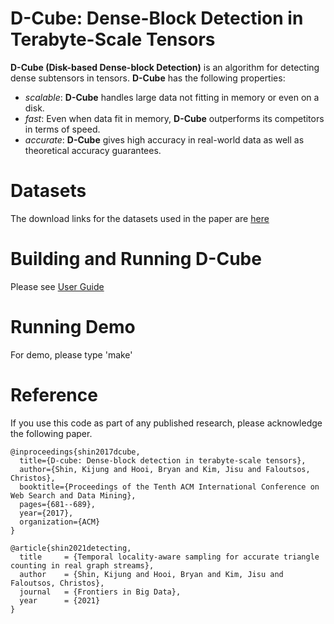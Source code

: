 D-Cube: Dense-Block Detection in Terabyte-Scale Tensors
========================
**D-Cube (Disk-based Dense-block Detection)** is an algorithm for detecting dense subtensors in tensors.
**D-Cube** has the following properties:
 * *scalable*: **D-Cube** handles large data not fitting in memory or even on a disk.
 * *fast*: Even when data fit in memory, **D-Cube** outperforms its competitors in terms of speed.
 * *accurate*: **D-Cube** gives high accuracy in real-world data as well as theoretical accuracy guarantees.

Datasets
========================
The download links for the datasets used in the paper are [here](http://www.cs.cmu.edu/~kijungs/codes/dcube/)

Building and Running D-Cube
========================
Please see [User Guide](user_guide.pdf)

Running Demo
========================
For demo, please type 'make'

Reference
========================
If you use this code as part of any published research, please acknowledge the following paper.
```
@inproceedings{shin2017dcube,
  title={D-cube: Dense-block detection in terabyte-scale tensors},
  author={Shin, Kijung and Hooi, Bryan and Kim, Jisu and Faloutsos, Christos},
  booktitle={Proceedings of the Tenth ACM International Conference on Web Search and Data Mining},
  pages={681--689},
  year={2017},
  organization={ACM}
}

@article{shin2021detecting,
  title     = {Temporal locality-aware sampling for accurate triangle counting in real graph streams},
  author    = {Shin, Kijung and Hooi, Bryan and Kim, Jisu and Faloutsos, Christos},
  journal   = {Frontiers in Big Data},
  year      = {2021}
}
```
